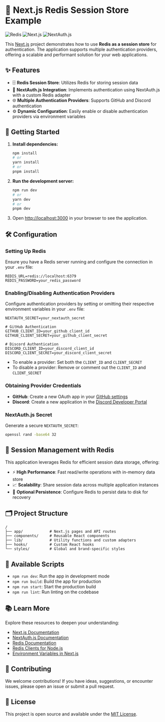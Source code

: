 # 🚀 Next.js Redis Session Store Example

![Redis](https://img.shields.io/badge/Redis-DC382D?style=for-the-badge&logo=redis&logoColor=white)
![Next.js](https://img.shields.io/badge/Next.js-000000?style=for-the-badge&logo=next.js&logoColor=white)
![NextAuth.js](https://img.shields.io/badge/NextAuth.js-000000?style=for-the-badge&logo=next.js&logoColor=white)

This [Next.js](https://nextjs.org/) project demonstrates how to use **Redis as a session store** for authentication. The application supports multiple authentication providers, offering a scalable and performant solution for your web applications.

## ✨ Features

- 🗄️ **Redis Session Store**: Utilizes Redis for storing session data
- 🔐 **NextAuth.js Integration**: Implements authentication using NextAuth.js with a custom Redis adapter
- 🌐 **Multiple Authentication Providers**: Supports GitHub and Discord authentication
- ⚙️ **Dynamic Configuration**: Easily enable or disable authentication providers via environment variables

## 🚀 Getting Started

1. **Install dependencies:**
   ```bash
   npm install
   # or
   yarn install
   # or
   pnpm install
   ```

2. **Run the development server:**
   ```bash
   npm run dev
   # or
   yarn dev
   # or
   pnpm dev
   ```

3. Open [http://localhost:3000](http://localhost:3000) in your browser to see the application.

## 🛠️ Configuration

### Setting Up Redis

Ensure you have a Redis server running and configure the connection in your `.env` file:

```env
REDIS_URL=redis://localhost:6379
REDIS_PASSWORD=your_redis_password
```

### Enabling/Disabling Authentication Providers

Configure authentication providers by setting or omitting their respective environment variables in your `.env` file:

```env
NEXTAUTH_SECRET=your_nextauth_secret

# GitHub Authentication
GITHUB_CLIENT_ID=your_github_client_id
GITHUB_CLIENT_SECRET=your_github_client_secret

# Discord Authentication
DISCORD_CLIENT_ID=your_discord_client_id
DISCORD_CLIENT_SECRET=your_discord_client_secret
```

- To enable a provider: Set both the `CLIENT_ID` and `CLIENT_SECRET`
- To disable a provider: Remove or comment out the `CLIENT_ID` and `CLIENT_SECRET`

### Obtaining Provider Credentials

- **GitHub**: Create a new OAuth app in your [GitHub settings](https://github.com/settings/developers)
- **Discord**: Create a new application in the [Discord Developer Portal](https://discord.com/developers/applications)

### NextAuth.js Secret

Generate a secure `NEXTAUTH_SECRET`:

```bash
openssl rand -base64 32
```

## 💾 Session Management with Redis

This application leverages Redis for efficient session data storage, offering:

- ⚡ **High Performance**: Fast read/write operations with in-memory data store
- 📈 **Scalability**: Share session data across multiple application instances
- 💽 **Optional Persistence**: Configure Redis to persist data to disk for recovery

## 🗂️ Project Structure

```
/
├── app/            # Next.js pages and API routes
├── components/     # Reusable React components
├── lib/            # Utility functions and custom adapters
├── hooks/          # Custom React hooks
└── styles/         # Global and brand-specific styles
```

## 📜 Available Scripts

- `npm run dev`: Run the app in development mode
- `npm run build`: Build the app for production
- `npm run start`: Start the production build
- `npm run lint`: Run linting on the codebase

## 📚 Learn More

Explore these resources to deepen your understanding:

- [Next.js Documentation](https://nextjs.org/docs)
- [NextAuth.js Documentation](https://next-auth.js.org/getting-started/introduction)
- [Redis Documentation](https://redis.io/docs/)
- [Redis Clients for Node.js](https://redis.io/docs/clients/nodejs/)
- [Environment Variables in Next.js](https://nextjs.org/docs/basic-features/environment-variables)

## 🤝 Contributing

We welcome contributions! If you have ideas, suggestions, or encounter issues, please open an issue or submit a pull request.

## 📄 License

This project is open source and available under the [MIT License](LICENSE).